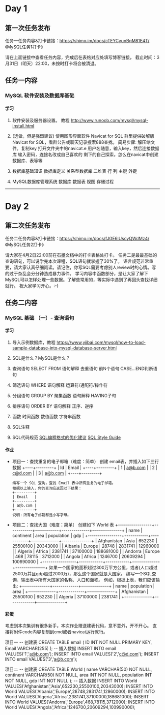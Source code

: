 # Day 1

## 第一次任务发布

任务一任务内容&打卡链接：https://shimo.im/docs/cTEYCyunBqM81E4T/ 《MySQL任务1打卡》

请在上面链接中查看任务内容，完成后在表格对应处填写博客链接。
截止时间：3月31日（明天）22:00，未按时打卡将会被清退。

## 任务一内容

### MySQL 软件安装及数据库基础

#### 学习

1. 软件安装及服务器设置。
   教程 http://www.runoob.com/mysql/mysql-install.html

2. (选做，但是强烈建议) 使用图形界面软件 Navicat for SQL
   群里提供破解版Navicat for SQL，看群公告或聊天记录搜索888查找。
   简易步骤:
      解压缩文件，复制key
      打开文件夹中的navicat.e
      用户名随意，输入key，然后连接数据库
      输入密码，连接名改成自己喜欢的
      剩下的自己探索，怎么在navicat中创建数据库、表等等

3. 数据库基础知识
   数据库定义
   关系型数据库
   二维表
   行
   列
   主键
   外键

4. MySQL数据库管理系统
   数据库
   数据表
   视图
   存储过程

------

# Day 2

## 第二次任务发布

任务二任务内容&打卡链接：https://shimo.im/docs/fJGE6lUscyQWdMz4/ 《MySQL任务2打卡》

请大家在4月2日22:00前在石墨文档中的打卡表格处打卡。
任务二是最最基础的查询语句，可以说学完本次课程，SQL语句就掌握了30%了。
语言规范非常重要，请大家认真仔细阅读。请记住，你写SQL需要考虑别人review时的心情。写的过于杂乱会分分钟造成暴力事件。
学习内容中函数部分，是让大家了解下MySQL可以怎样处理一些数据。了解些常用的，等实际中遇到了再回头查找详细就行。
祝大家学习开心。:-)

## 任务二内容

### MySQL 基础 （一）- 查询语句

#### 学习

1. 导入示例数据库，教程 https://www.yiibai.com/mysql/how-to-load-sample-database-into-mysql-database-server.html

2. SQL是什么？MySQL是什么？

3. 查询语句 SELECT FROM 
    语句解释
    去重语句
    前N个语句
    CASE...END判断语句

4. 筛选语句 WHERE 
    语句解释
    运算符/通配符/操作符

5. 分组语句 GROUP BY
    聚集函数
    语句解释
    HAVING子句

6. 排序语句 ORDER BY 
    语句解释
    正序、逆序

7. 函数
    时间函数
    数值函数
    字符串函数

8. SQL注释

9. SQL代码规范
    [SQL编程格式的优化建议](https://zhuanlan.zhihu.com/p/27466166)
    [SQL Style Guide](https://www.sqlstyle.guide/)

#### 作业

- 项目一：查找重复的电子邮箱（难度：简单）
      创建 email表，并插入如下三行数据
      +----+---------+
      | Id | Email   |
      +----+---------+
      | 1  | a@b.com |
      | 2  | c@d.com |
      | 3  | a@b.com |
      +----+---------+

      编写一个 SQL 查询，查找 Email 表中所有重复的电子邮箱。
      根据以上输入，你的查询应返回以下结果：
      +---------+
      | Email   |
      +---------+
      | a@b.com |
      +---------+
      说明：所有电子邮箱都是小写字母。

- 项目二：查找大国（难度：简单）
      创建如下 World 表
      +-----------------+------------+------------+--------------+---------------+
      | name            | continent  | area       | population   | gdp           |
      +-----------------+------------+------------+--------------+---------------+
      | Afghanistan     | Asia       | 652230     | 25500100     | 20343000      |
      | Albania         | Europe     | 28748      | 2831741      | 12960000      |
      | Algeria         | Africa     | 2381741    | 37100000     | 188681000     |
      | Andorra         | Europe     | 468        | 78115        | 3712000       |
      | Angola          | Africa     | 1246700    | 20609294     | 100990000     |
      +-----------------+------------+------------+--------------+---------------+
      如果一个国家的面积超过300万平方公里，或者(人口超过2500万并且gdp超过2000万)，那么这个国家就是大国家。
      编写一个SQL查询，输出表中所有大国家的名称、人口和面积。
      例如，根据上表，我们应该输出:
      +--------------+-------------+--------------+
      | name         | population  | area         |
      +--------------+-------------+--------------+
      | Afghanistan  | 25500100    | 652230       |
      | Algeria      | 37100000    | 2381741      |
      +--------------+-------------+--------------+

#### 彩蛋

考虑到本次集训有很多新手，本次作业赠送建表代码，意不意外，开不开心。
直接将附件code内容复制到cmd或者navicat运行就行。

项目一
-- 创建表
      CREATE TABLE email (
      ID INT NOT NULL PRIMARY KEY,
      Email VARCHAR(255)
      );
-- 插入数据
      INSERT INTO email VALUES('1','a@b.com');
      INSERT INTO email VALUES('2','c@d.com');
      INSERT INTO email VALUES('3','a@b.com');

项目二
-- 创建表
      CREATE TABLE World (
      name VARCHAR(50) NOT NULL,
      continent VARCHAR(50) NOT NULL,
      area INT NOT NULL,
      population INT NOT NULL,
      gdp INT NOT NULL
      );
-- 插入数据
      INSERT INTO World
      VALUES('Afghanistan','Asia',652230,25500100,20343000);
      INSERT INTO World 
      VALUES('Albania','Europe',28748,2831741,12960000);
      INSERT INTO World 
      VALUES('Algeria','Africa',2381741,37100000,188681000);
      INSERT INTO World
      VALUES('Andorra','Europe',468,78115,3712000);
      INSERT INTO World
      VALUES('Angola','Africa',1246700,20609294,100990000);

